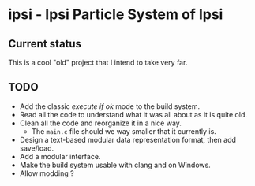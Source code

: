 
# ipsi - Ipsi Particle System of Ipsi

## Current status

This is a cool "old" project that I intend to take very far.

## TODO

- Add the classic *execute if ok* mode to the build system.
- Read all the code to understand what it was all about as it is quite old.
- Clean all the code and reorganize it in a nice way.
  - The `main.c` file should we way smaller that it currently is.
- Design a text-based modular data representation format, then add save/load.
- Add a modular interface.
- Make the build system usable with clang and on Windows.
- Allow modding ?

